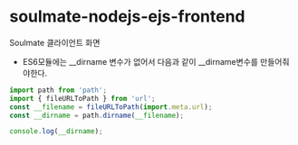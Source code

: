 # soulmate-nodejs-ejs-frontend
Soulmate 클라이언트 화면

- ES6모듈에는 __dirname 변수가 없어서 다음과 같이 __dirname변수를 만들어줘야한다.

```javascript
import path from 'path';
import { fileURLToPath } from 'url';
const __filename = fileURLToPath(import.meta.url);
const __dirname = path.dirname(__filename);

console.log(__dirname);
```